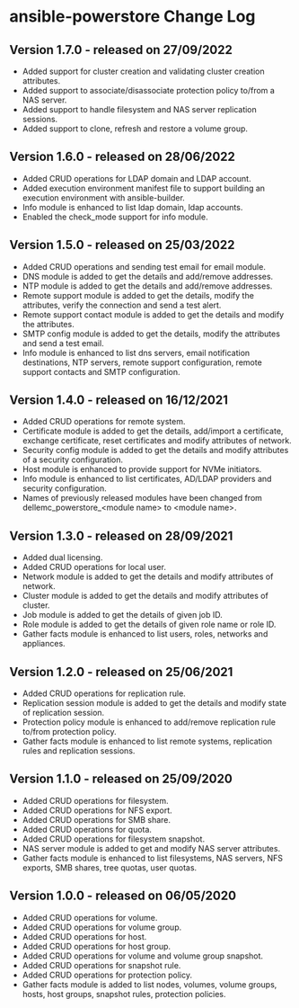 # ansible-powerstore Change Log
## Version 1.7.0 - released on 27/09/2022
- Added support for cluster creation and validating cluster creation attributes.
- Added support to associate/disassociate protection policy to/from a NAS server.
- Added support to handle filesystem and NAS server replication sessions.
- Added support to clone, refresh and restore a volume group. 

## Version 1.6.0 - released on 28/06/2022
- Added CRUD operations for LDAP domain and LDAP account.
- Added execution environment manifest file to support building an execution environment with ansible-builder.
- Info module is enhanced to list ldap domain, ldap accounts.
- Enabled the check_mode support for info module.

## Version 1.5.0 - released on 25/03/2022
- Added CRUD operations and sending test email for email module.
- DNS module is added to get the details and add/remove addresses.
- NTP module is added to get the details and add/remove addresses.
- Remote support module is added to get the details, modify the attributes, verify the connection and send a test alert.
- Remote support contact module is added to get the details and modify the attributes.
- SMTP config module is added to get the details, modify the attributes and send a test email.
- Info module is enhanced to list dns servers, email notification destinations, NTP servers, remote support configuration, remote support contacts and SMTP configuration.

## Version 1.4.0 - released on 16/12/2021
- Added CRUD operations for remote system.
- Certificate module is added to get the details, add/import a certificate, exchange certificate, reset certificates and modify attributes of network.
- Security config module is added to get the details and modify attributes of a security configuration.
- Host module is enhanced to provide support for NVMe initiators.
- Info module is enhanced to list certificates, AD/LDAP providers and security configuration.
- Names of previously released modules have been changed from dellemc_powerstore_\<module name> to \<module name>.

## Version 1.3.0 - released on 28/09/2021
- Added dual licensing.
- Added CRUD operations for local user.
- Network module is added to get the details and modify attributes of network.
- Cluster module is added to get the details and modify attributes of cluster.
- Job module is added to get the details of given job ID.
- Role module is added to get the details of given role name or role ID.
- Gather facts module is enhanced to list users, roles, networks and appliances.

## Version 1.2.0 - released on 25/06/2021
- Added CRUD operations for replication rule.
- Replication session module is added to get the details and modify state of replication session.
- Protection policy module is enhanced to add/remove replication rule to/from protection policy.
- Gather facts module is enhanced to list remote systems, replication rules and replication sessions.

## Version 1.1.0 - released on 25/09/2020
- Added CRUD operations for filesystem.
- Added CRUD operations for NFS export.
- Added CRUD operations for SMB share.
- Added CRUD operations for quota.
- Added CRUD operations for filesystem snapshot.
- NAS server module is added to get and modify NAS server attributes.
- Gather facts module is enhanced to list filesystems, NAS servers, NFS exports, SMB shares, tree quotas, user quotas.

## Version 1.0.0 - released on 06/05/2020
- Added CRUD operations for volume.
- Added CRUD operations for volume group.
- Added CRUD operations for host.
- Added CRUD operations for host group.
- Added CRUD operations for volume and volume group snapshot.
- Added CRUD operations for snapshot rule.
- Added CRUD operations for protection policy.
- Gather facts module is added to list nodes, volumes, volume groups, hosts, host groups, snapshot rules, protection policies.
